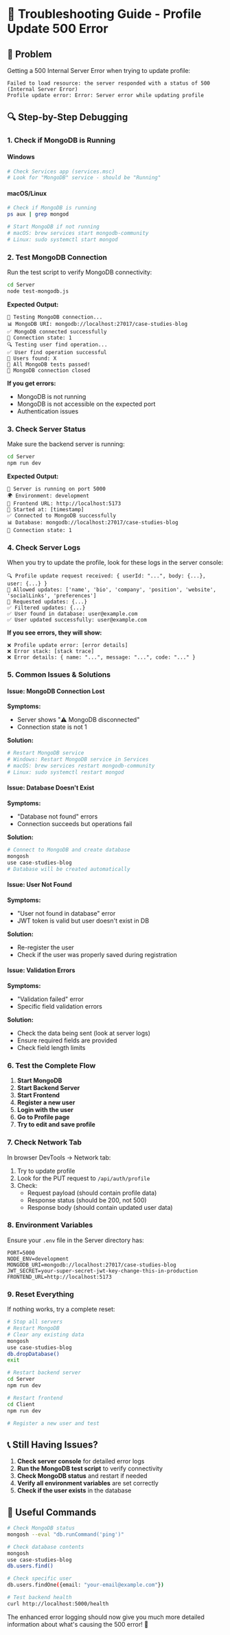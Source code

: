 # 🔧 Troubleshooting Guide - Profile Update 500 Error

## 🚨 Problem
Getting a 500 Internal Server Error when trying to update profile:
```
Failed to load resource: the server responded with a status of 500 (Internal Server Error)
Profile update error: Error: Server error while updating profile
```

## 🔍 Step-by-Step Debugging

### 1. **Check if MongoDB is Running**

#### Windows
```bash
# Check Services app (services.msc)
# Look for "MongoDB" service - should be "Running"
```

#### macOS/Linux
```bash
# Check if MongoDB is running
ps aux | grep mongod

# Start MongoDB if not running
# macOS: brew services start mongodb-community
# Linux: sudo systemctl start mongod
```

### 2. **Test MongoDB Connection**

Run the test script to verify MongoDB connectivity:

```bash
cd Server
node test-mongodb.js
```

**Expected Output:**
```
🧪 Testing MongoDB connection...
📊 MongoDB URI: mongodb://localhost:27017/case-studies-blog
✅ MongoDB connected successfully
🔗 Connection state: 1
🔍 Testing user find operation...
✅ User find operation successful
👥 Users found: X
🎉 All MongoDB tests passed!
🔌 MongoDB connection closed
```

**If you get errors:**
- MongoDB is not running
- MongoDB is not accessible on the expected port
- Authentication issues

### 3. **Check Server Status**

Make sure the backend server is running:

```bash
cd Server
npm run dev
```

**Expected Output:**
```
🚀 Server is running on port 5000
🌍 Environment: development
🔗 Frontend URL: http://localhost:5173
📅 Started at: [timestamp]
✅ Connected to MongoDB successfully
📊 Database: mongodb://localhost:27017/case-studies-blog
🔗 Connection state: 1
```

### 4. **Check Server Logs**

When you try to update the profile, look for these logs in the server console:

```
🔍 Profile update request received: { userId: "...", body: {...}, user: {...} }
📝 Allowed updates: ['name', 'bio', 'company', 'position', 'website', 'socialLinks', 'preferences']
📝 Requested updates: {...}
✅ Filtered updates: {...}
✅ User found in database: user@example.com
✅ User updated successfully: user@example.com
```

**If you see errors, they will show:**
```
❌ Profile update error: [error details]
❌ Error stack: [stack trace]
❌ Error details: { name: "...", message: "...", code: "..." }
```

### 5. **Common Issues & Solutions**

#### Issue: MongoDB Connection Lost
**Symptoms:**
- Server shows "⚠️ MongoDB disconnected"
- Connection state is not 1

**Solution:**
```bash
# Restart MongoDB service
# Windows: Restart MongoDB service in Services
# macOS: brew services restart mongodb-community
# Linux: sudo systemctl restart mongod
```

#### Issue: Database Doesn't Exist
**Symptoms:**
- "Database not found" errors
- Connection succeeds but operations fail

**Solution:**
```bash
# Connect to MongoDB and create database
mongosh
use case-studies-blog
# Database will be created automatically
```

#### Issue: User Not Found
**Symptoms:**
- "User not found in database" error
- JWT token is valid but user doesn't exist in DB

**Solution:**
- Re-register the user
- Check if the user was properly saved during registration

#### Issue: Validation Errors
**Symptoms:**
- "Validation failed" error
- Specific field validation errors

**Solution:**
- Check the data being sent (look at server logs)
- Ensure required fields are provided
- Check field length limits

### 6. **Test the Complete Flow**

1. **Start MongoDB**
2. **Start Backend Server**
3. **Start Frontend**
4. **Register a new user**
5. **Login with the user**
6. **Go to Profile page**
7. **Try to edit and save profile**

### 7. **Check Network Tab**

In browser DevTools → Network tab:
1. Try to update profile
2. Look for the PUT request to `/api/auth/profile`
3. Check:
   - Request payload (should contain profile data)
   - Response status (should be 200, not 500)
   - Response body (should contain updated user data)

### 8. **Environment Variables**

Ensure your `.env` file in the Server directory has:

```env
PORT=5000
NODE_ENV=development
MONGODB_URI=mongodb://localhost:27017/case-studies-blog
JWT_SECRET=your-super-secret-jwt-key-change-this-in-production
FRONTEND_URL=http://localhost:5173
```

### 9. **Reset Everything**

If nothing works, try a complete reset:

```bash
# Stop all servers
# Restart MongoDB
# Clear any existing data
mongosh
use case-studies-blog
db.dropDatabase()
exit

# Restart backend server
cd Server
npm run dev

# Restart frontend
cd Client
npm run dev

# Register a new user and test
```

## 📞 **Still Having Issues?**

1. **Check server console** for detailed error logs
2. **Run the MongoDB test script** to verify connectivity
3. **Check MongoDB status** and restart if needed
4. **Verify all environment variables** are set correctly
5. **Check if the user exists** in the database

## 🔗 **Useful Commands**

```bash
# Check MongoDB status
mongosh --eval "db.runCommand('ping')"

# Check database contents
mongosh
use case-studies-blog
db.users.find()

# Check specific user
db.users.findOne({email: "your-email@example.com"})

# Test backend health
curl http://localhost:5000/health
```

The enhanced error logging should now give you much more detailed information about what's causing the 500 error! 🎯
